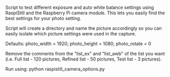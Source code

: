 Script to test different exposure and auto white balance settings using RaspiStill and the Raspberry Pi camera module. This lets you easily find the best settings for your photo setting.

Script will create a directory and name the picture accordingly so you can easily isolate which picture settings were used in the capture.

Defaults: 
photo_width  = 1920;
photo_height = 1080;
photo_rotate = 0

Remove the comments from the "list_ex" and "list_awb" of the list you want (i.e. Full list - 120 pictures, Refined list - 50 pictures, Test list - 3 pictures).

Run using: 
python raspistill_camera_options.py
